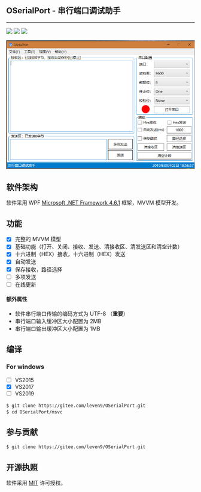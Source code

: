 ## OSerialPort - 串行端口调试助手

------

<p align="left">
    <a href="#编译" alt="build"><img src="https://img.shields.io/badge/build-passing-green" /></a>
    <a href="#For windows" alt="platform"><img src="https://img.shields.io/badge/platform-windows-green"/></a>
    <a href="#开源执照" alt="lincense"><img src="https://img.shields.io/badge/lincense-MIT-green" /></a>
</p>

![OSerialPort](Docs/source/_images/OserialPort.PNG)

## 软件架构

软件采用 WPF [Microsoft .NET Framework 4.6.1](https://www.microsoft.com/zh-CN/download/details.aspx?id=49982) 框架，MVVM 模型开发。

## 功能

- [X] 完整的 MVVM 模型
- [X] 基础功能（打开、关闭、接收、发送、清接收区、清发送区和清空计数）
- [X] 十六进制（HEX）接收，十六进制（HEX）发送
- [X] 自动发送
- [X] 保存接收，路径选择
- [ ] 多项发送
- [ ] 在线更新

####  额外属性

* 软件串行端口传输的编码方式为 UTF-8 （**重要**）
* 串行端口输入缓冲区大小配置为 2MB
* 串行端口输出缓冲区大小配置为 1MB

## 编译

### For windows

- [ ] VS2015
- [X] VS2017
- [ ] VS2019

```bash
$ git clone https://gitee.com/leven9/OSerialPort.git
$ cd OSerialPort/msvc
```

## 参与贡献

```bash
$ git clone https://gitee.com/leven9/OSerialPort.git
```

## 开源执照

软件采用 [MIT](https://gitee.com/leven9/OSerialPort/blob/master/LICENSE) 许可授权。